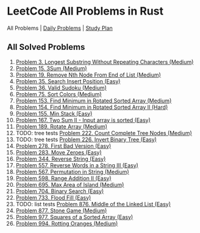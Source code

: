 LeetCode All Problems in Rust
=============================

All Problems | [Daily Problems](DAILY.md) | [Study Plan](STUDY_PLAN.md)

All Solved Problems
-------------------

1. [Problem 3. Longest Substring Without Repeating Characters (Medium)](problem_0003/)
2. [Problem 15. 3Sum (Medium)](problem_0015/)
3. [Problem 19. Remove Nth Node From End of List (Medium)](problem_0019/)
4. [Problem 35. Search Insert Position (Easy)](problem_0035/)
5. [Problem 36. Valid Sudoku (Medium)](problem_0036/)
6. [Problem 75. Sort Colors (Medium)](problem_0075/)
7. [Problem 153. Find Minimum in Rotated Sorted Array (Medium)](problem_0153/)
8. [Problem 154. Find Minimum in Rotated Sorted Array II (Hard)](problem_0154/)
9. [Problem 155. Min Stack (Easy)](problem_0155/)
10. [Problem 167. Two Sum II - Input array is sorted (Easy)](problem_0167/)
11. [Problem 189. Rotate Array (Medium)](problem_0189/)
12. TODO: tree tests [Problem 222. Count Complete Tree Nodes (Medium)](problem_0222/)
13. TODO: tree tests [Problem 226. Invert Binary Tree (Easy)](problem_0226/)
14. [Problem 278. First Bad Version (Easy)](problem_0278/)
15. [Problem 283. Move Zeroes (Easy)](problem_0283/)
16. [Problem 344. Reverse String (Easy)](problem_0344/)
17. [Problem 557. Reverse Words in a String III (Easy)](problem_0557/)
18. [Problem 567. Permutation in String (Medium)](problem_0567/)
19. [Problem 598. Range Addition II (Easy)](problem_0598/)
20. [Problem 695. Max Area of Island (Medium)](problem_0695/)
21. [Problem 704. Binary Search (Easy)](problem_0704/)
22. [Problem 733. Flood Fill (Easy)](problem_0733/)
23. TODO: list tests [Problem 876. Middle of the Linked List (Easy)](problem_0876/)
24. [Problem 877. Stone Game (Medium)](problem_0877/)
25. [Problem 977. Squares of a Sorted Array (Easy)](problem_0977/)
26. [Problem 994. Rotting Oranges (Medium)](problem_0994/)
